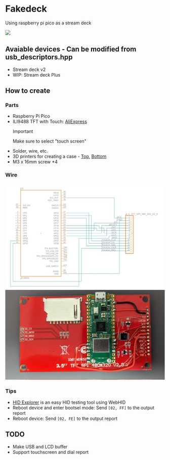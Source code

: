 # Fakedeck
Using raspberry pi pico as a stream deck

![](./assets/example.jpg)


## Avaiable devices - Can be modified from usb_descriptors.hpp
- Stream deck v2
- WIP: Stream deck Plus

## How to create
### Parts
- Raspberry Pi Pico
- ILI9488 TFT with Touch: [AliExpress](https://www.aliexpress.com/item/32985467436.html)
  > [!IMPORTANT]
  > Make sure to select "touch screen"
- Solder, wire, etc.
- 3D printers for creating a case - [Top](./assets/Case%20-%20Top.stl), [Bottom](./assets/Case%20-%20Bottom.stl)
- M3 x 16mm screw *4

### Wire
![wire](./assets/wire.jpg)
![wire example](./assets/wire_example.jpg)

### Tips
- [HID Explorer](https://nondebug.github.io/webhid-explorer/) is an easy HID testing tool using WebHID
- Reboot device and enter bootsel mode: Send `[02, FF]` to the output report
- Reboot device: Send `[02, FE]` to the output report

## TODO
- Make USB and LCD buffer
- Support touchscreen and dial report
